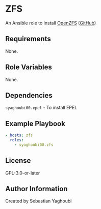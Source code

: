 # ZFS

An Ansible role to install [OpenZFS](https://openzfs.org/wiki/Main_Page) ([GitHub](https://github.com/openzfs/zfs))

## Requirements

None.

## Role Variables

None.

## Dependencies

`syaghoubi00.epel` - To install EPEL

## Example Playbook

```yaml
- hosts: zfs
  roles:
    - syaghoubi00.zfs
```

## License

GPL-3.0-or-later

## Author Information

Created by Sebastian Yaghoubi
